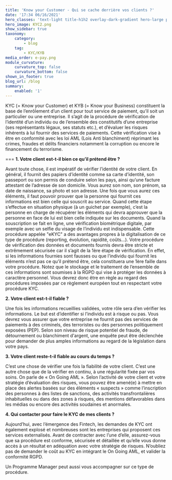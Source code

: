 ```yaml
---
title: 'Know your Customer - Qui se cache derrière vos clients ?'
date: '17:34 06/16/2021'
hero_classes: 'text-light title-h1h2 overlay-dark-gradient hero-large parallax'
hero_image: KYC2.png
show_sidebar: true
taxonomy:
    category:
        - blog
    tag:
        - KYC/KYB
media_order: e-pay.png
module_curvature:
    curvature_top: false
    curvature_bottom: false
shown_in_footer: true
blog_url: /blog
summary:
    enabled: '1'
---
```


KYC (= Know your Customer) et KYB (= Know your Business) constituent la base de l’enrôlement d’un client pour tout service de paiement, qu’il soit un particulier ou une entreprise. Il s’agit de la procédure de vérification de l’identité d’un individu ou de l’ensemble des constitutifs d’une entreprise (ses représentants légaux, ses statuts etc.), et d’évaluer les risques inhérents à lui fournir des services de paiements. Cette vérification vise à être en conformité avec les loi AML (Lois Anti blanchiment) réprimant les crimes, fraudes et délits financiers notamment la corruption ou encore le financement du terrorisme.

===
**1. Votre client est-t-il bien ce qu’il prétend être ?**

Avant toute chose, il est impératif de vérifier l’identité de votre client. En général, il fournit des papiers d’identité comme sa carte d’identité, son passeport ou son permis de conduire selon les pays, ainsi qu’une facture attestant de l’adresse de son domicile. Vous aurez son nom, son prénom, sa date de naissance, sa photo et son adresse. Une fois que vous aurez ces éléments, il faut pouvoir prouver que la personne qui fournit ces informations est bien celle qui souscrit au service. Quand cette étape s’effectue en situation physique (à un guichet par exemple), c’est la personne en charge de récupérer les éléments qui devra approuver que la personne en face de lui est bien celle indiquée sur les documents. Quand la souscription se fait en ligne, une vérification biométrique digitale, par exemple avec un selfie du visage de l’individu est indispensable. Cette procédure appelée "eKYC" a des avantages propres à la digitalisation de ce type de procédure (reporting, évolution, rapidité, coûts…). Votre procédure de vérification des données et documents fournis devra être stricte et extrêmement sécurisée car il s’agit de la 1ère étape de vérification. En effet, si les informations fournies sont fausses ou que l’individu qui fournit les éléments n’est pas ce qu’il prétend être, cela constituera une 1ère faille dans votre procédure. Notez que le stockage et le traitement de l’ensemble de ces informations sont soumises à la RGPD qui vise à protéger les données à caractère personnel. Vous devrez donc être en règle au regard des procédures imposées par ce règlement européen tout en respectant votre procédure KYC.

**2. Votre client est-t-il fiable ?**

Une fois les informations recueillies validées, votre rôle sera d’en vérifier les informations. Le but est d’identifier si l’individu est à risque ou pas. Vous devrez vous assurer que votre entreprise ne fournit pas des services de paiements à des criminels, des terroristes ou des personnes politiquement exposées (PEP). Selon son niveau de risque potentiel de fraude, de détournement ou blanchiment d'argent, une enquête peut être déclenchée pour demander de plus amples informations au regard de la législation dans votre pays.

**3. Votre client reste-t-il fiable au cours du temps ?**

C’est une chose de vérifier une fois la fiabilité de votre client. C’est une autre chose que de la vérifier en continu, à une régularité fixée par vos soins. On parle de « On Going AML ». Selon l’activité de votre client et votre stratégie d’évaluation des risques, vous pouvez être amené(e) à mettre en place des alertes basées sur des éléments « suspects » comme l’inscription des personnes à des listes de sanctions, des activités transfrontalières inhabituelles ou dans des zones à risques, des mentions défavorables dans les médias ou encore des activités soudaines et anormales.

**4. Qui contacter pour faire le KYC de mes clients ?**

Aujourd’hui, avec l’émergence des Fintech, les demandes de KYC ont également explosé et nombreuses sont les entreprises qui proposent ces services externalisés. Avant de contracter avec l’une d’elle, assurez-vous que sa procédure est conforme, sécurisée et détaillée et qu’elle vous donne accès à un résultat en adéquation avec votre stratégie de risques. N’oubliez pas de demander le coût au KYC en intégrant le On Going AML, et valider la conformité RGPD.

Un Programme Manager peut aussi vous accompagner sur ce type de procédure.